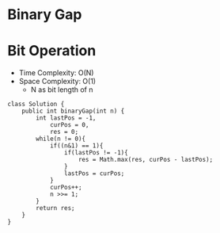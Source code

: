 # Binary Gap

# Bit Operation

- Time Complexity: O(N)
- Space Complexity: O(1)
  - N as bit length of n

```
class Solution {
    public int binaryGap(int n) {
        int lastPos = -1,
            curPos = 0,
            res = 0;
        while(n != 0){
            if((n&1) == 1){
                if(lastPos != -1){
                    res = Math.max(res, curPos - lastPos);
                }
                lastPos = curPos;
            }
            curPos++;
            n >>= 1;
        }
        return res;
    }
}
```
